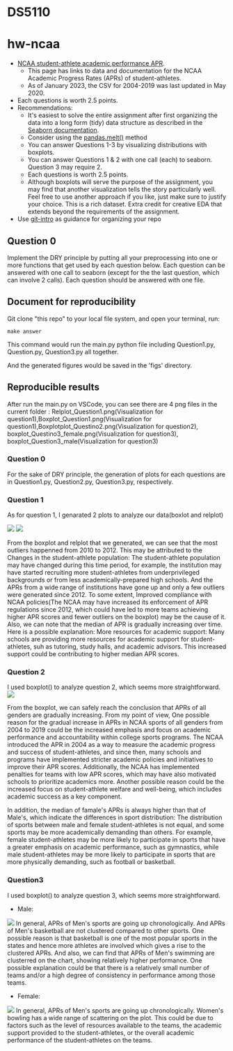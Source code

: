 # DS5110
# hw-ncaa

* [NCAA student-athlete academic performance APR](https://www.ncaa.org/about/resources/research/shared-ncaa-research-data). 
  * This page has links to data and documentation for the NCAA Academic Progress Rates (APRs) of student-athletes. 
  * As of January 2023, the CSV for 2004-2019 was last updated in May 2020.
* Each questions is worth 2.5 points.
* Recommendations:
  * It's easiest to solve the entire assignment after first organizing the data into a long form (tidy) data structure as described in the [Seaborn documentation](https://seaborn.pydata.org/tutorial/data_structure.html). 
  * Consider using the [pandas.melt()](https://pandas.pydata.org/docs/reference/api/pandas.melt.html) method
  * You can answer Questions 1-3 by visualizing distributions with boxplots.
  * You can answer Questions 1 & 2 with one call (each) to seaborn. Question 3 may require 2.
  * Each questions is worth 2.5 points.
  * Although boxplots will serve the purpose of the assignment, you may find that another visualization tells the story particularly well. Feel free to use another approach if you like, just make sure to justify your choice. This is a rich dataset. Extra credit for creative EDA that extends beyond the requirements of the assignment.
* Use [git-intro](https://github.com/ds5110/git-intro) as guidance for organizing your repo

## Question 0

Implement the DRY principle by putting all your preprocessing into one or more functions that get 
used by each question below.
Each question can be answered with one call to seaborn (except for the the last question, which can involve 2 calls).
Each question should be answered with one file.

## Document for reproducibility

Git clone "this repo" to your local file system, and open your terminal, run:
```
make answer
```

This command would run the main.py python file including Question1.py, Question.py, Question3.py all together.

And the generated figures would be saved in the 'figs' directory.
## Reproducible results
After run the main.py on VSCode, you can see there are 4 png files in the current folder : Relplot_Question1.png(Visualization for question1),Boxplot_Question1.png(Visualization for question1),Boxplotplot_Questino2.png(Visualization for question2), boxplot_Questino3_female.png(Visualization for question3), boxplot_Question3_male(Visualization for question3)


### Question 0 
For the sake of DRY principle, the generation of plots for each questions are in Question1.py, Question2.py, Question3.py, respectively.

### Question 1
As for question 1, I genarated 2 plots to analyze our data(boxlot and relplot)

<img src = "figs/Relplot_Question1.png">
<img src = "figs/Boxplot_Question1.png">
</br>

From the boxplot and relplot that we generated, we can see that the most outliers happenned from 2010 to 2012. This may be attributed to the Changes in the student-athlete population: The student-athlete population may have changed during this time period, for example, the institution may have started recruiting more student-athletes from underprivileged backgrounds or from less academically-prepared high schools. And the APRs from a wide range of institutions have gone up and only a few outliers were generated since 2012. To some extent, Improved compliance with NCAA policies(The NCAA may have increased its enforcement of APR regulations since 2012, which could have led to more teams achieving higher APR scores and fewer outliers on the boxplot) may be the cause of it. Also, we can note that the median of APR is gradually increasing over time. Here is a possible explanation: More resources for academic support: Many schools are providing more resources for academic support for student-athletes, suh as tutoring, study halls, and academic advisors. This increased support could be contributing to higher median APR scores.

### Question 2
I used boxplot() to analyze question 2, which seems more straightforward.
<img src = "figs/Boxplot_Questino2.png">

From the boxplot, we can safely reach the conclusion that APRs of all genders are gradually increasing. From my point of view, One possible reason for the gradual increase in APRs in NCAA sports of all genders from 2004 to 2019 could be the increased emphasis and focus on academic performance and accountability within college sports programs. The NCAA introduced the APR in 2004 as a way to measure the academic progress and success of student-athletes, and since then, many schools and programs have implemented stricter academic policies and initiatives to improve their APR scores. Additionally, the NCAA has implemented penalties for teams with low APR scores, which may have also motivated schools to prioritize academics more. Another possible reason could be the increased focus on student-athlete welfare and well-being, which includes academic success as a key component.

In addition, the median of famale's APRs is always higher than that of Male's, which indicate the differences in sport distribution: The distribution of sports between male and female student-athletes is not equal, and some sports may be more academically demanding than others. For example, female student-athletes may be more likely to participate in sports that have a greater emphasis on academic performance, such as gymnastics, while male student-athletes may be more likely to participate in sports that are more physically demanding, such as football or basketball.


### Question3
I used boxplot() to analyze question 3, which seems more straightforward.


+ Male:
<img src = "figs/boxplot_Questino3_male.png">
In general, APRs of Men's sports are going up chronologically. And APRs of Men's basketball are not clustered compared to other sports. One possible reason is that basketball is one of the most popular sports in the states and hence more athletes are involved which gives a rise to the clustered APRs. And also, we can find that APRs of Men's swimming are clusterred on the chart, showing relatively higher performance. One possible explanation could be that there is a relatively small number of teams and/or a high degree of consistency in performance among those teams.

+ Female: 
<img src = "figs/boxplot_Questino3_female.png">
In general, APRs of Men's sports are going up chronologically. Women's bowling has a wide range of scattering on the plot. This could be due to factors such as the level of resources available to the teams, the academic support provided to the student-athletes, or the overall academic performance of the student-athletes on the teams.

